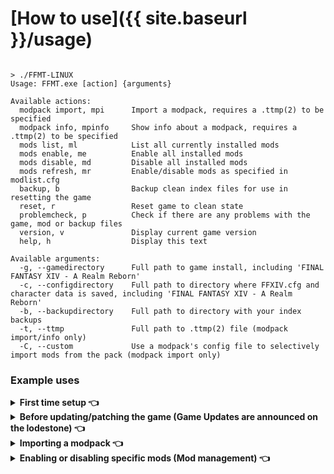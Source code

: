 # [How to use]({{ site.baseurl }}/usage)

```

> ./FFMT-LINUX
Usage: FFMT.exe [action] {arguments}

Available actions:
  modpack import, mpi      Import a modpack, requires a .ttmp(2) to be specified
  modpack info, mpinfo     Show info about a modpack, requires a .ttmp(2) to be specified
  mods list, ml            List all currently installed mods
  mods enable, me          Enable all installed mods
  mods disable, md         Disable all installed mods
  mods refresh, mr         Enable/disable mods as specified in modlist.cfg
  backup, b                Backup clean index files for use in resetting the game
  reset, r                 Reset game to clean state
  problemcheck, p          Check if there are any problems with the game, mod or backup files
  version, v               Display current game version
  help, h                  Display this text

Available arguments:
  -g, --gamedirectory      Full path to game install, including 'FINAL FANTASY XIV - A Realm Reborn'
  -c, --configdirectory    Full path to directory where FFXIV.cfg and character data is saved, including 'FINAL FANTASY XIV - A Realm Reborn'
  -b, --backupdirectory    Full path to directory with your index backups
  -t, --ttmp               Full path to .ttmp(2) file (modpack import/info only)
  -C, --custom             Use a modpack's config file to selectively import mods from the pack (modpack import only)

```
### Example uses

<details>
<summary>
  <b>First time setup 👈</b>
</summary>
  
This is only a recommended first time setup. You are not required to make use of the config file created by this application, as all required directories can be specified through commandline instead.

1. The first run will create the application's config file
```
> ./FFMT-LINUX
```
2. Edit the config file with your editor of choice
```
> nano ~/.config/FFMT/config.cfg
```
3. Create a backup of your clean index files
```
> ./FFMT-LINUX backup
```

You are now ready to start modding the game.

</details>



<details>
<summary>
  <b>Before updating/patching the game (Game Updates are announced on the lodestone) 👈</b>
</summary>
  
##### Before game patch
You can either:
1. Disable all mods
```
> ./FFMT-LINUX mods disable -g /path/to/FINAL\ FANTASY\ XIV\ - A\ Realm\ Reborn
```
2. Reset the game's files entirely 
```
> ./FFMT-LINUX reset -g /path/to/FINAL\ FANTASY\ XIV\ - A\ Realm\ Reborn -b /path/to/index/backups
```

##### After game patch
Backup the new index files first
```
> ./FFMT-LINUX backup -g /path/to/FINAL\ FANTASY\ XIV\ - A\ Realm\ Reborn -b /path/to/index/backups
```
Depending on the chosen step before patching, you now either:
1. Re-enable all mods
```
> ./FFMT-LINUX mods enable -g /path/to/FINAL\ FANTASY\ XIV\ - A\ Realm\ Reborn
```
2. Import your modpacks from scratch
```
> ./FFMT-LINUX modpack import -g /path/to/FINAL\ FANTASY\ XIV\ - A\ Realm\ Reborn -t /path/to/modpack.ttmp2
```
</details>




<details>
<summary>
  <b>Importing a modpack 👈</b>
</summary>
  
There are two main types of modpacks: Simple and Wizard.

Simple requires no user interaction, but you can customize your import if you'd like.
Wizard does require user interaction.

#### Find the type

Firstly, figure out what kind of modpack this is:

```
> ./FFMT-LINUX mpinfo -t /path/to/modpack.ttmp2
Type: Simple
Author: 80cent
Version: 1.1
Description: N/A
Number of mods: 9001
```

#### Importing

Importing a full modpack
```
> ./FFMT-LINUX mpi -t /path/to/modpack.ttmp2
```
#### Simple Modpack Custom Import

Selectively importing mods from a simple modpack
```
> ./FFMT-LINUX mpi -t /path/to/modpack.ttmp2 --custom
> nano ~/.config/FFMT/ModPacks/modpack.cfg
> ./FFMT-LINUX mpi -t /path/to/modpack.ttmp2 --custom
```

#### Wizard Modpack import

Follow the on-screen prompts. Example:
```
Choices:
    1 - Gryffindor
         Description
    2 - Slytherin
         Description
    3 - Ravenclaw
         Description
    4 - HuFflEpuFf
         Description
         
  Choose one or multiple (eg: 1 2 3, 0-3, *)
  > 1-3
```

- Choices are separated by spaces.
- \* selects all.
- Ranges can be combined (eg: 1-3 5-6, to skip choice 4)


</details>

<details>
<summary>
  <b>Enabling or disabling specific mods (Mod management) 👈</b>
</summary>


Edit the modlist.cfg file within your operatingsystem's configuration directory. 
Set Enabled to True or False depending on what you want.
 Then run:
 ```
 > ./FFMT-LINUX mr
 ```
 or
 ```
 > ./FFMT-LINUX mods refresh
 ```
 
 </details>
